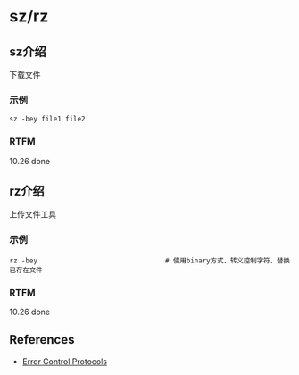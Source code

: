 
# sz/rz 

## sz介绍

下载文件

### 示例

```text
sz -bey file1 file2
```

### RTFM

10.26 done

## rz介绍

上传文件工具

### 示例

```text
rz -bey                                # 使用binary方式、转义控制字符、替换已存在文件
```

### RTFM

10.26 done

## References

- [Error Control Protocols](https://www.lsu.edu/OCS/its/unix/tutorial/ModemTutorial/MT-Error.html)

